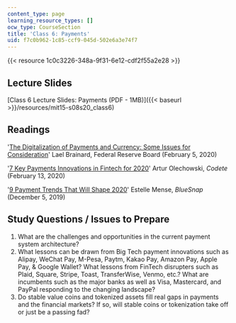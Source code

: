```yaml
---
content_type: page
learning_resource_types: []
ocw_type: CourseSection
title: 'Class 6: Payments'
uid: f7c0b962-1c85-ccf9-045d-502e6a3e74f7
---
```


{{< resource 1c0c3226-348a-9f31-6e12-cdf2f55a2e28 >}}

Lecture Slides 
---------------

[Class 6 Lecture Slides: Payments (PDF - 1MB)]({{< baseurl >}}/resources/mit15-s08s20_class6)

Readings
--------

'[The Digitalization of Payments and Currency: Some Issues for Consideration](https://www.federalreserve.gov/newsevents/speech/brainard20200205a.htm)' Lael Brainard, Federal Reserve Board (February 5, 2020)

'[7 Key Payments Innovations in Fintech for 2020](https://codete.com/blog/7-key-payments-innovations-in-fintech-for-2020/)' Artur Olechowski, _Codete_ (February 13, 2020)

'[9 Payment Trends That Will Shape 2020](https://home.bluesnap.com/snap-center/blog/9-payment-trends-that-will-shape-2020/)' Estelle Mense, _BlueSnap_ (December 5, 2019)

Study Questions / Issues to Prepare
-----------------------------------

1.  What are the challenges and opportunities in the current payment system architecture?
2.  What lessons can be drawn from Big Tech payment innovations such as Alipay, WeChat Pay, M-Pesa, Paytm, Kakao Pay, Amazon Pay, Apple Pay, & Google Wallet? What lessons from FinTech disrupters such as Plaid, Square, Stripe, Toast, TransferWise, Venmo, etc.? What are incumbents such as the major banks as well as Visa, Mastercard, and PayPal responding to the changing landscape?
3.  Do stable value coins and tokenized assets fill real gaps in payments and the financial markets? If so, will stable coins or tokenization take off or just be a passing fad?